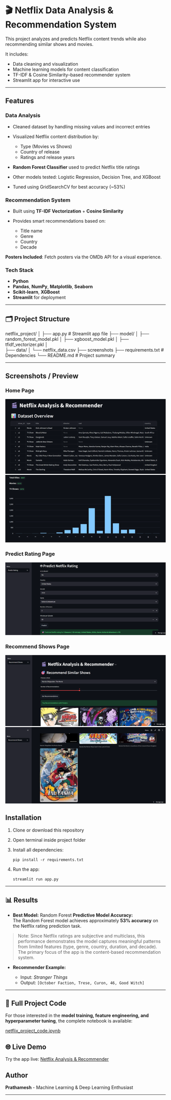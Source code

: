 

# 🎬 Netflix Data Analysis & Recommendation System

This project analyzes and predicts Netflix content trends while also recommending similar shows and movies.

It includes:

* Data cleaning and visualization
* Machine learning models for content classification
* TF-IDF & Cosine Similarity–based recommender system
* Streamlit app for interactive use

---

## Features

###  Data Analysis

* Cleaned dataset by handling missing values and incorrect entries
* Visualized Netflix content distribution by:

  * Type (Movies vs Shows)
  * Country of release
  * Ratings and release years

* **Random Forest Classifier** used to predict Netflix title ratings
* Other models tested: Logistic Regression, Decision Tree, and XGBoost
* Tuned using GridSearchCV for best accuracy (~53%)

###  Recommendation System

* Built using **TF-IDF Vectorization** + **Cosine Similarity**
* Provides smart recommendations based on:

  * Title name
  * Genre
  * Country
  * Decade

**Posters Included**: Fetch posters via the OMDb API for a visual experience. 

###  Tech Stack

* **Python**
* **Pandas**, **NumPy**, **Matplotlib**, **Seaborn**
* **Scikit-learn**, **XGBoost**
* **Streamlit** for deployment

---

## 🗂️ Project Structure

netflix_project/
│
├── app.py                    # Streamlit app file
├── model/
│   ├── random_forest_model.pkl
│   ├── xgboost_model.pkl
│   ├── tfidf_vectorizer.pkl
│   
├── data/
│   └── netflix_data.csv
├── screenshots 
├── requirements.txt          # Dependencies
└── README.md                 # Project summary

---

## Screenshots / Preview

### Home Page
![Home 1](screenshots/home1.png) ![Home 2](screenshots/home2.png)

### Predict Rating Page
![Predict](screenshots/predict.png)

### Recommend Shows Page
![Recommend 1](screenshots/recomm.png) ![Recommend 2](screenshots/recomm2.png)


##  Installation

1. Clone or download this repository

2. Open terminal inside project folder

3. Install all dependencies:

   ```
   pip install -r requirements.txt
   ```

4. Run the app:

   ```
   streamlit run app.py
   ```

---

## 📊 Results

* **Best Model:** Random Forest
**Predictive Model Accuracy:**  
The Random Forest model achieves approximately **53% accuracy** on the Netflix rating prediction task.  
> Note: Since Netflix ratings are subjective and multiclass, this performance demonstrates the model captures meaningful patterns from limited features (type, genre, country, duration, and decade). The primary focus of the app is the content-based recommendation system.

* **Recommender Example:**

  * Input: *Stranger Things*
  * Output: `[October Faction, Trese, Curon, 46, Good Witch]`

---

## 📂 Full Project Code

For those interested in the **model training, feature engineering, and hyperparameter tuning**, the complete notebook is available:

[netflix_project_code.ipynb](netflix_project_code.ipynb)

## 🌐 Live Demo
Try the app live: [Netflix Analysis & Recommender](https://alpha6849-netflix-recommender-app.streamlit.app)


## Author

**Prathamesh** - 
Machine Learning & Deep Learning Enthusiast

---


